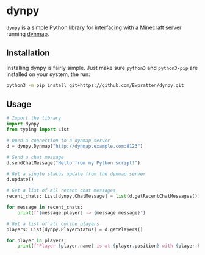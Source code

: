 # dynpy

`dynpy` is a simple Python library for interfacing with a Minecraft server running [dynmap](https://www.reddit.com/r/Dynmap/).

## Installation

Installing dynpy is fairly simple. Just make sure `python3` and `python3-pip` are installed on your system, the run:

```sh
python3 -m pip install git+https://github.com/Ewpratten/dynpy.git
```

## Usage

```python
# Import the library
import dynpy
from typing import List

# Open a connection to a dynmap server
d = dynpy.Dynmap("http://dynmap.example.com:8123")

# Send a chat message
d.sendChatMessage("Hello from my Python script!")

# Get a single status update from the dynmap server
d.update()

# Get a list of all recent chat messages
recent_chats: List[dynpy.ChatMessage] = list(d.getRecentChatMessages())

for message in recent_chats:
    print(f"{message.player} -> {message.message}")

# Get a list of all online players
players: List[dynpy.PlayerStatus] = d.getPlayers()

for player in players:
    print(f"Player {player.name} is at {player.position} with {player.health} health, and {player.armor} armor")


```